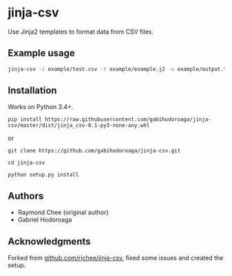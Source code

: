 # jinja-csv

Use Jinja2 templates to format data from CSV files.

## Example usage

```bash
jinja-csv -i example/test.csv -t example/example.j2 -o example/output.txt

```

## Installation

Works on Python 3.4+.

```console
pip install https://raw.githubusercontent.com/gabihodoroaga/jinja-csv/master/dist/jinja_csv-0.1-py3-none-any.whl

```

or 

```console
git clone https://github.com/gabihodoroaga/jinja-csv.git

cd jinja-csv

python setup.py install

```

## Authors

* Raymond Chee (original author)
* Gabriel Hodoroaga

## Acknowledgments

Forked from [github.com/rjchee/jinja-csv](https://github.com/rjchee/jinja-csv), fixed some issues and created the setup.
